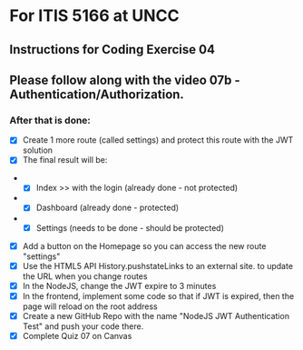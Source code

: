 # For ITIS 5166 at UNCC
## Instructions for Coding Exercise 04
## Please follow along with the video 07b - Authentication/Authorization.

### After that is done:

- [x] Create 1 more route (called settings) and protect this route with the JWT solution
- [x] The final result will be:
- - [x] Index >> with the login (already done - not protected)
- - [x] Dashboard (already done - protected)
- - [x] Settings (needs to be done - should be protected)
- [x] Add a button on the Homepage so you can access the new route "settings"
- [x] Use the HTML5 API History.pushstateLinks to an external site. to update the URL when you change routes
- [x] In the NodeJS, change the JWT expire to 3 minutes
- [x] In the frontend, implement some code so that if JWT is expired, then the page will reload on the root address
- [x] Create a new GitHub Repo with the name "NodeJS JWT Authentication Test" and push your code there.
- [x] Complete Quiz 07 on Canvas